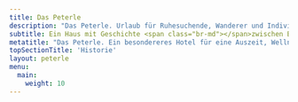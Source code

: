 ```yaml
---
title: Das Peterle
description: "Das Peterle. Urlaub für Ruhesuchende, Wanderer und Individualisten – zwischen Bergen, Wäldern und Seen."
subtitle: Ein Haus mit Geschichte <span class="br-md"></span>zwischen Bergen, Wäldern und Seen.
metatitle: "Das Peterle. Ein besondereres Hotel für eine Auszeit, Wellness, Wandern."
topSectionTitle: 'Historie'
layout: peterle
menu:
  main:
    weight: 10
---
```


